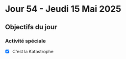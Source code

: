 # Jour 54 - Jeudi 15 Mai 2025

## Objectifs du jour

### Activité spéciale

- [x] C'est la Katastrophe
